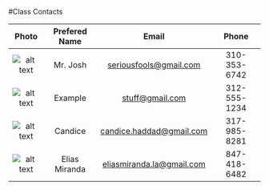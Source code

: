 #Class Contacts

| Photo                                                                                                               | Prefered Name               | Email                         | Phone        |
| :------------------------------------------------------------------------------------------------------------------:|:---------------------------:|:-----------------------------:|:------------:|
| ![alt text](http://s28.postimg.org/z268o5aj1/faceeyebrow.jpg "Mr. Josh makes a face")                               | Mr. Josh                    | seriousfools@gmail.com        | 310-353-6742 |
| ![alt text](http://s22.postimg.org/fafx1m9o1/Sammy.jpg "Something fun")                                             | Example                     | stuff@gmail.com               | 312-555-1234 |
| ![alt text](http://s17.postimg.org/wsy8vesdr/image.jpg "Candice")                                             | Candice                     | candice.haddad@gmail.com               | 317-985-8281 |
| ![alt text](http://s22.postimg.org/fafx1m9o1/Sammy.jpg "This can get confusing")                                             | Elias Miranda                  | eliasmiranda.la@gmail.com            | 847-418-6482 |

